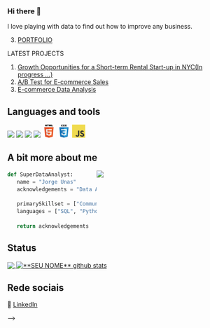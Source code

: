 ### Hi there 👋

I love playing with data to find out how to improve any business.

3. <a> [PORTFOLIO](https://github.com/jorgeUnas/Data-Analisys-Projects) </a>

LATEST PROJECTS
1. <a> [Growth Opportunities for a Short-term Rental Start-up in NYC(In progress ...)](https://github.com/jorgeUnas/Growth_Opportunities_for_a_Short-term_Rental_Start-up) </a>
2. <a> [A/B Test for E-commerce Sales](https://github.com/jorgeUnas/A-B-Test-for-E-commerce-Sales) </a>
3. <a> [E-commerce Data Analysis](https://github.com/jorgeUnas/E-commerce_Data_Analysis/blob/main/README.md) </a>

## Languages and tools 


<code><img height="30" src="https://upload.wikimedia.org/wikipedia/commons/8/87/Sql_data_base_with_logo.png"></code>
<code><img height="30" src="https://upload.wikimedia.org/wikipedia/commons/archive/c/c3/20220730085403%21Python-logo-notext.svg"></code>
<code><img height="30" src="https://logos-world.net/wp-content/uploads/2021/10/Tableau-Emblem.png"></code>
<code><img height="30" src="https://mailmeteor.com/logos/assets/PNG/Google_Sheets_Logo_256px.png"></code>
<code><img height="30" src="https://raw.githubusercontent.com/github/explore/80688e429a7d4ef2fca1e82350fe8e3517d3494d/topics/html/html.png"></code>
<code><img height="30" src="https://raw.githubusercontent.com/github/explore/80688e429a7d4ef2fca1e82350fe8e3517d3494d/topics/css/css.png"></code>
<code><img height="30" src="https://raw.githubusercontent.com/github/explore/80688e429a7d4ef2fca1e82350fe8e3517d3494d/topics/javascript/javascript.png"></code>

## A bit more about me

<img align="right" width="300" src="https://i2.wp.com/allhtaccess.info/wp-content/uploads/2018/03/programming.gif?fit=1281%2C716&ssl=1" />

```python
def SuperDataAnalyst:
   name = "Jorge Unas"
   acknowledgements = "Data Analysis"

   primarySkillset = ["Communication", "Problem Solver", "Teamwork", "Organization"]
   languages = ["SQL", "Python", "JavaScript"]

   return acknowledgements
```


## Status

<a href="https://github.com/jorgeUnas">
  <img align="center" src="https://github-readme-stats.vercel.app/api/top-langs/?username=JorgeUnas&theme=dracula&hide_langs_below=1" />
</a>

<a href="https://github.com/Gurupreet">
 <img align="center" src="https://github-readme-stats.vercel.app/api?username=JorgeUnas&show_icons=true&theme=dracula&line_height=27" alt="**SEU NOME** github stats"/>
</a>



[linkedin]: https://www.linkedin.com/in/jorge-unas/

<br>

## Rede sociais


👔 [LinkedIn][linkedin]

-->
